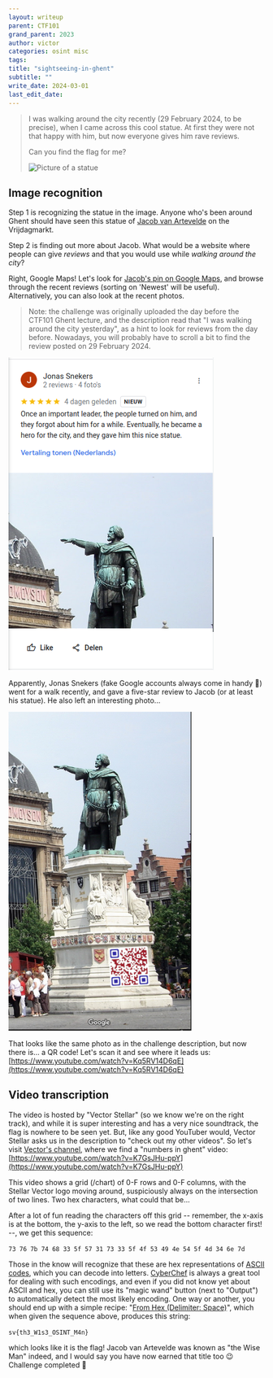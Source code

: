 ```yaml
---
layout: writeup
parent: CTF101
grand_parent: 2023
author: victor
categories: osint misc
tags: 
title: "sightseeing-in-ghent"
subtitle: ""
write_date: 2024-03-01
last_edit_date:
---
```


> I was walking around the city recently (29 February 2024, to be precise), when I came across this cool statue. 
> At first they were not that happy with him, but now everyone gives him rave reviews.
>
> Can you find the flag for me?
> 
> <img src="https://play.stellarvector.be/files/93dfbeff12e6f9ea40af928864de01a9/big_guy.jpeg" width="360" alt="Picture of a statue">

## Image recognition

Step 1 is recognizing the statue in the image. 
Anyone who's been around Ghent should have seen this statue of [Jacob van Artevelde](https://en.wikipedia.org/wiki/Jacob_van_Artevelde) on the Vrijdagmarkt.

Step 2 is finding out more about Jacob. 
What would be a website where people can give *reviews* and that you would use while *walking around the city*?

Right, Google Maps! 
Let's look for [Jacob's pin on Google Maps](https://maps.app.goo.gl/fwfxm5mCb7DUm8YQ6), and browse through the recent reviews (sorting on 'Newest' will be useful). 
Alternatively, you can also look at the recent photos. 

> Note: the challenge was originally uploaded the day before the CTF101 Ghent lecture, and the description read that "I was walking around the city yesterday", as a hint to look for reviews from the day before. Nowadays, you will probably have to scroll a bit to find the review posted on 29 February 2024.

![Google Maps review for Jacob van Artevelde](/assets/images/2024/ctf101-ghent/sightseeing-in-ghent-screenshot1.png)

Apparently, Jonas Snekers (fake Google accounts always come in handy 👀) went for a walk recently, and gave a five-star review to Jacob (or at least his statue). 
He also left an interesting photo...

<img src="/assets/images/2024/ctf101-ghent/sightseeing-in-ghent-photo2.png" width="360" alt="Photo of the Jacob van Artevelde statue with a QR code">

That looks like the same photo as in the challenge description, but now there is... a QR code! 
Let's scan it and see where it leads us: [https://www.youtube.com/watch?v=Kq5RV14D6qE](https://www.youtube.com/watch?v=Kq5RV14D6qE)

## Video transcription

The video is hosted by "Vector Stellar" (so we know we're on the right track), and while it is super interesting and has a very nice soundtrack, the flag is nowhere to be seen yet.
But, like any good YouTuber would, Vector Stellar asks us in the description to "check out my other videos". 
So let's visit [Vector's channel](https://www.youtube.com/@VectorStellar), where we find a "numbers in ghent" video: [https://www.youtube.com/watch?v=K7GsJHu-ppY](https://www.youtube.com/watch?v=K7GsJHu-ppY)

This video shows a grid (/chart) of 0-F rows and 0-F columns, with the Stellar Vector logo moving around, suspiciously always on the intersection of two lines. 
Two hex characters, what could that be...

After a lot of fun reading the characters off this grid -- remember, the x-axis is at the bottom, the y-axis to the left, so we read the bottom character first! --, we get this sequence:

`73 76 7b 74 68 33 5f 57 31 73 33 5f 4f 53 49 4e 54 5f 4d 34 6e 7d`

Those in the know will recognize that these are hex representations of [ASCII codes](https://en.wikipedia.org/wiki/ASCII), which you can decode into letters.
[CyberChef](https://gchq.github.io/CyberChef/) is always a great tool for dealing with such encodings, and even if you did not know yet about ASCII and hex, you can still use its "magic wand" button (next to "Output") to automatically detect the most likely encoding. 
One way or another, you should end up with a simple recipe: "[From Hex (Delimiter: Space)](https://gchq.github.io/CyberChef/#recipe=From_Hex('Auto')&input=NzMgNzYgN2IgNzQgNjggMzMgNWYgNTcgMzEgNzMgMzMgNWYgNGYgNTMgNDkgNGUgNTQgNWYgNGQgMzQgNmUgN2Q)", which when given the sequence above, produces this string:

`sv{th3_W1s3_OSINT_M4n}`

which looks like it is the flag! Jacob van Artevelde was known as "the Wise Man" indeed, and I would say you have now earned that title too 😉 Challenge completed 👊
